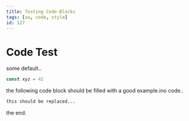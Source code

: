 ```yaml
---
title: Testing Code-Blocks
tags: [sw, code, style]
id: 127
---
```


# Code Test

some default..

```js
const xyz = 42
```

the following code block should be filled with a good example.ino code..

```css :./example.css
this should be replaced...
```

the end.
